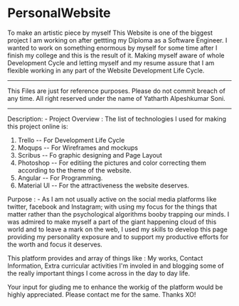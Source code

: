 # PersonalWebsite
To make an artistic piece by myself This Website is one of the biggest project I am working on after gettting my Diploma as a Software Engineer. I wanted to work on something enormous by myself for some time after I finish my college and this is the result of it. Making myself aware of whole Development Cycle and letting myself and my resume assure that I am flexible working in any part of the Website Development Life Cycle. 

_____________________________________________________________________________________________________________________________________
This Files are just for reference purposes. Please do not commit breach of any time. All right reserved under the name of Yatharth
Alpeshkumar Soni.                                                                                                                  
_____________________________________________________________________________________________________________________________________

Description: -
Project Overview : 
The list of technologies I used for making this project online is: 
1. Trello -- For Development Life Cycle
2. Moqups -- For Wireframes and mockups
3. Scribus -- Fo graphic designing and Page Layout
4. Photoshop -- For editiing the pictures and color correcting them according to the theme of the website.
5. Angular -- For Programming.
6. Material UI -- For the attractiveness the website deserves.

Purpose : -
As I am not usually active on the social media platforms like twitter, facebook and Instagram; with using my focus for the things that matter rather than the psychological algorithms booby trapping our minds. I was admired to make myself a part of the giant happening cloud of this world and to leave a mark on the web, I used my skills to develop this page providing my personality exposure and to support my productive efforts for the worth and focus it deserves.

This platform provides and array of things like : My works, Contact Information, Extra curricular activities I'm involed in and blogging some of the really important things I come across in the day to day life.

Your input for giuding me to enhance the workig of the platform would be highly appreciated. Please contact me for the same. Thanks XO!
